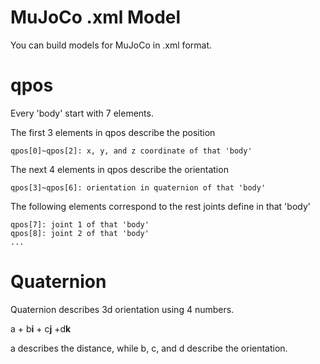 # MuJoCo .xml Model

You can build models for MuJoCo in .xml format.

# qpos

Every 'body' start with 7 elements.

The first 3 elements in qpos describe the position

    qpos[0]~qpos[2]: x, y, and z coordinate of that 'body'

The next 4 elements in qpos describe the orientation

    qpos[3]~qpos[6]: orientation in quaternion of that 'body'

The following elements correspond to the rest joints define in that 'body'

    qpos[7]: joint 1 of that 'body'
    qpos[8]: joint 2 of that 'body'
    ...

# Quaternion

Quaternion describes 3d orientation using 4 numbers.

a + b**i** + c**j** +d**k**

a describes the distance, while b, c, and d describe the orientation.

